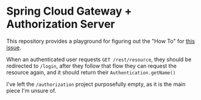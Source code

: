 # Spring Cloud Gateway + Authorization Server

This repository provides a playground for figuring out the "How To" for [this issue](https://github.com/spring-projects/spring-authorization-server/issues/564).

When an authenticated user requests `GET /rest/resource`, they should be redirected to `/login`, 
after they follow that flow they can request the resource again, and it should return their `Authentication.getName()`

I've left the `/authorization` project purposefully empty, as it is the main piece I'm unsure of.